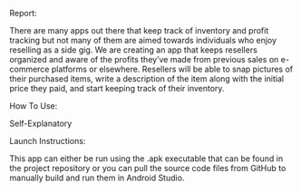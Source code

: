 Report:

There are many apps out there that keep track of inventory and profit tracking but not many of them are aimed towards individuals who enjoy reselling as a side gig. We are creating an app that keeps resellers organized and aware of the profits they’ve made from previous sales on e-commerce platforms or elsewhere. Resellers will be able to snap pictures of their purchased items, write a description of the item along with the initial price they paid, and start keeping track of their inventory. 

How To Use:  

Self-Explanatory

Launch Instructions: 

This app can either be run using the .apk executable that can be found in the project repository or you can pull the source code files from GitHub to manually build and run them in Android Studio.




